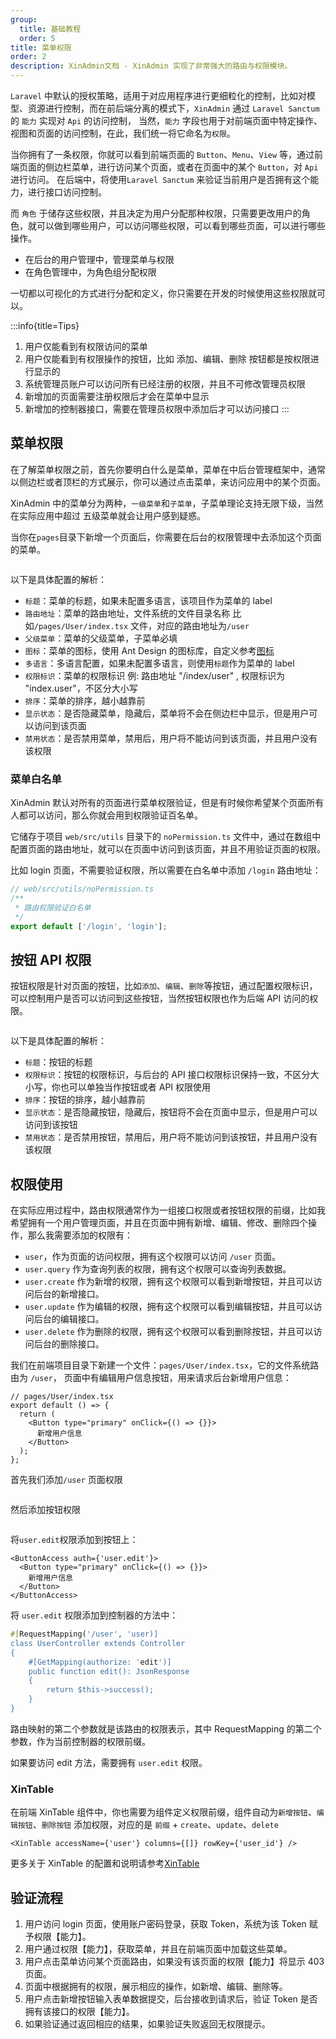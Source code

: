 ```yaml
---
group:
  title: 基础教程
  order: 5
title: 菜单权限
order: 2
description: XinAdmin文档 - XinAdmin 实现了非常强大的路由与权限模块。
---
```


`Laravel` 中默认的授权策略，适用于对应用程序进行更细粒化的控制，比如对模型、资源进行控制，而在前后端分离的模式下，`XinAdmin` 通过 `Laravel Sanctum` 的 `能力` 实现对 `Api` 的访问控制，
当然，`能力` 字段也用于对前端页面中特定操作、视图和页面的访问控制，在此，我们统一将它命名为`权限`。

当你拥有了一条权限，你就可以看到前端页面的 `Button`、`Menu`、`View` 等，通过前端页面的侧边栏菜单，进行访问某个页面，或者在页面中的某个 `Button`，对 `Api` 进行访问。
在后端中，将使用`Laravel Sanctum` 来验证当前用户是否拥有这个能力，进行接口访问控制。

而 `角色` 于储存这些权限，并且决定为用户分配那种权限，只需要更改用户的角色，就可以做到哪些用户，可以访问哪些权限，可以看到哪些页面，可以进行哪些操作。

- 在后台的用户管理中，管理菜单与权限
- 在角色管理中，为角色组分配权限

一切都以可视化的方式进行分配和定义，你只需要在开发的时候使用这些权限就可以。

:::info{title=Tips}

1. 用户仅能看到有权限访问的菜单
2. 用户仅能看到有权限操作的按钮，比如 添加、编辑、删除 按钮都是按权限进行显示的
3. 系统管理员账户可以访问所有已经注册的权限，并且不可修改管理员权限
4. 新增加的页面需要注册权限后才会在菜单中显示
5. 新增加的控制器接口，需要在管理员权限中添加后才可以访问接口
   :::

## 菜单权限

在了解菜单权限之前，首先你要明白什么是菜单，菜单在中后台管理框架中，通常以侧边栏或者顶栏的方式展示，你可以通过点击菜单，来访问应用中的某个页面。

XinAdmin 中的菜单分为两种，`一级菜单`和`子菜单`，子菜单理论支持无限下级，当然在实际应用中超过 五级菜单就会让用户感到疑惑。

当你在`pages`目录下新增一个页面后，你需要在后台的权限管理中去添加这个页面的菜单。

<img src="./img/img4.png" alt="">

以下是具体配置的解析：

- `标题`：菜单的标题，如果未配置多语言，该项目作为菜单的 label
- `路由地址`：菜单的路由地址，文件系统的文件目录名称
  比如`/pages/User/index.tsx` 文件，对应的路由地址为`/user`
- `父级菜单`：菜单的父级菜单，子菜单必填
- `图标`：菜单的图标，使用 Ant Design 的图标库，自定义参考[图标](/)
- `多语言`：多语言配置，如果未配置多语言，则使用`标题`作为菜单的 label
- `权限标识`：菜单的权限标识
  例: 路由地址 "/index/user" , 权限标识为 "index.user"，不区分大小写
- `排序`：菜单的排序，越小越靠前
- `显示状态`：是否隐藏菜单，隐藏后，菜单将不会在侧边栏中显示，但是用户可以访问到该页面
- `禁用状态`：是否禁用菜单，禁用后，用户将不能访问到该页面，并且用户没有该权限

### 菜单白名单

XinAdmin 默认对所有的页面进行菜单权限验证，但是有时候你希望某个页面所有人都可以访问，那么你就会用到权限验证百名单。

它储存于项目 `web/src/utils` 目录下的 `noPermission.ts` 文件中，通过在数组中配置页面的路由地址，就可以在页面中访问到该页面，并且不用验证页面的权限。

比如 login 页面，不需要验证权限，所以需要在白名单中添加 `/login` 路由地址：

```ts
// web/src/utils/noPermission.ts
/**
 * 路由权限验证白名单
 */
export default ['/login', 'login'];
```

## 按钮 API 权限

按钮权限是针对页面的按钮，比如`添加`、`编辑`、`删除`等按钮，通过配置权限标识，可以控制用户是否可以访问到这些按钮，当然按钮权限也作为后端 API 访问的权限。

<img src="./img/img5.png" alt="">

以下是具体配置的解析：

- `标题`：按钮的标题
- `权限标识`：按钮的权限标识，与后台的 API 接口权限标识保持一致，不区分大小写，你也可以单独当作按钮或者 API 权限使用
- `排序`：按钮的排序，越小越靠前
- `显示状态`：是否隐藏按钮，隐藏后，按钮将不会在页面中显示，但是用户可以访问到该按钮
- `禁用状态`：是否禁用按钮，禁用后，用户将不能访问到该按钮，并且用户没有该权限

## 权限使用

在实际应用过程中，路由权限通常作为一组接口权限或者按钮权限的前缀，比如我希望拥有一个用户管理页面，并且在页面中拥有新增、编辑、修改、删除四个操作，那么我需要添加的权限有：

- `user`，作为页面的访问权限，拥有这个权限可以访问 `/user` 页面。
- `user.query` 作为查询列表的权限，拥有这个权限可以查询列表数据。
- `user.create` 作为新增的权限，拥有这个权限可以看到新增按钮，并且可以访问后台的新增接口。
- `user.update` 作为编辑的权限，拥有这个权限可以看到编辑按钮，并且可以访问后台的编辑接口。
- `user.delete` 作为删除的权限，拥有这个权限可以看到删除按钮，并且可以访问后台的删除接口。

我们在前端项目目录下新建一个文件：`pages/User/index.tsx`，它的文件系统路由为 `/user`， 页面中有编辑用户信息按钮，用来请求后台新增用户信息：

```tsx | pure
// pages/User/index.tsx
export default () => {
  return (
    <Button type="primary" onClick={() => {}}>
      新增用户信息
    </Button>
  );
};
```

首先我们添加`/user` 页面权限

<img src="./img/img6.png" alt="">

然后添加按钮权限

<img src="./img/img7.png" alt="">

将`user.edit`权限添加到按钮上：

```tsx | pure
<ButtonAccess auth={'user.edit'}>
  <Button type="primary" onClick={() => {}}>
    新增用户信息
  </Button>
</ButtonAccess>
```

将 `user.edit` 权限添加到控制器的方法中：

```php
#[RequestMapping('/user', 'user)]
class UserController extends Controller
{
    #[GetMapping(authorize: 'edit')]
    public function edit(): JsonResponse
    {
        return $this->success();
    }
}
```

路由映射的第二个参数就是该路由的权限表示，其中 RequestMapping 的第二个参数，作为当前控制器的权限前缀。

如果要访问 edit 方法，需要拥有 `user.edit` 权限。

### XinTable

在前端 XinTable 组件中，你也需要为组件定义权限前缀，组件自动为`新增按钮`、`编辑按钮`、`删除按钮` 添加权限，对应的是 `前缀` + `create`、`update`、`delete`

```tsx | pure
<XinTable accessName={'user'} columns={[]} rowKey={'user_id'} />
```

更多关于 XinTable 的配置和说明请参考[XinTable](/laravel/frontend-table)

## 验证流程

1. 用户访问 login 页面，使用账户密码登录，获取 Token，系统为该 Token 赋予权限【能力】。
2. 用户通过权限【能力】，获取菜单，并且在前端页面中加载这些菜单。
3. 用户点击菜单访问某个页面路由，如果没有该页面的权限【能力】将显示 403 页面。
4. 页面中根据拥有的权限，展示相应的操作，如新增、编辑、删除等。
5. 用户点击新增按钮输入表单数据提交，后台接收到请求后，验证 Token 是否拥有该接口的权限【能力】。
6. 如果验证通过返回相应的结果，如果验证失败返回无权限提示。
